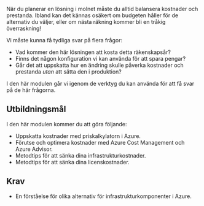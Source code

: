 När du planerar en lösning i molnet måste du alltid balansera kostnader och prestanda. Ibland kan det kännas osäkert om budgeten håller för de alternativ du väljer, eller om nästa räkning kommer bli en tråkig överraskning!

Vi måste kunna få tydliga svar på flera frågor:

- Vad kommer den här lösningen att kosta detta räkenskapsår? 
- Finns det någon konfiguration vi kan använda för att spara pengar? 
- Går det att uppskatta hur en ändring skulle påverka kostnader och prestanda _utan_ att sätta den i produktion?

I den här modulen går vi igenom de verktyg du kan använda för att få svar på de här frågorna.

## <a name="learning-objectives"></a>Utbildningsmål
I den här modulen kommer du att göra följande:

- Uppskatta kostnader med priskalkylatorn i Azure.
- Förutse och optimera kostnader med Azure Cost Management och Azure Advisor.
- Metodtips för att sänka dina infrastrukturkostnader.
- Metodtips för att sänka dina licenskostnader.

## <a name="prerequisite"></a>Krav 
- En förståelse för olika alternativ för infrastrukturkomponenter i Azure. 
